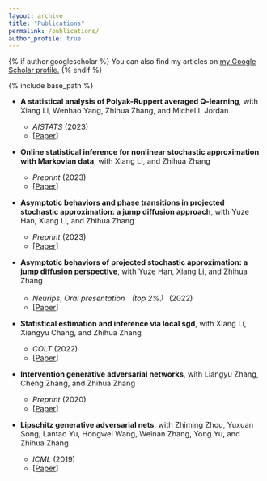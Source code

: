 ```yaml
---
layout: archive
title: "Publications"
permalink: /publications/
author_profile: true
---
```


{% if author.googlescholar %}
  You can also find my articles on <u><a href="{{author.googlescholar}}">my Google Scholar profile</a>.</u>
{% endif %}

{% include base_path %}

* <span style="font-size:11pt;">**A statistical analysis of Polyak-Ruppert averaged Q-learning**, with Xiang Li, Wenhao Yang, Zhihua Zhang, and Michel I. Jordan</span>
   - <span style="font-size:11pt;">*AISTATS* (2023)</span>
   - <span style="font-size:11pt;">[[Paper](https://proceedings.mlr.press/v206/li23b/li23b.pdf)]</span>

* <span style="font-size:11pt;">**Online statistical inference for nonlinear stochastic approximation with Markovian data**, with Xiang Li, and Zhihua Zhang</span>
   - <span style="font-size:11pt;">*Preprint* (2023)</span>
   - <span style="font-size:11pt;">[[Paper](https://arxiv.org/pdf/2302.07690.pdf)]</span>

* <span style="font-size:11pt;">**Asymptotic behaviors and phase transitions in projected stochastic approximation: a jump diffusion approach**, with Yuze Han, Xiang Li, and Zhihua Zhang</span>
   - <span style="font-size:11pt;">*Preprint* (2023)</span>
   - <span style="font-size:11pt;">[[Paper](https://arxiv.org/pdf/2304.12953.pdf)]</span>

* <span style="font-size:11pt;">**Asymptotic behaviors of projected stochastic approximation: a jump diffusion perspective**, with Yuze Han, Xiang Li, and Zhihua Zhang</span>
   - <span style="font-size:11pt;">*Neurips*, _Oral presentation （top 2%）_ (2022)</span>
   - <span style="font-size:11pt;">[[Paper](https://proceedings.neurips.cc/paper_files/paper/2022/file/dfdc9c54cd62f2b2bfd8b090b3489b7f-Paper-Conference.pdf)]</span>

* <span style="font-size:11pt;">**Statistical estimation and inference via local sgd**, with Xiang Li, Xiangyu Chang, and Zhihua Zhang</span>
   - <span style="font-size:11pt;">*COLT* (2022)</span>
   - <span style="font-size:11pt;">[[Paper](https://proceedings.mlr.press/v178/li22b/li22b.pdf)]</span>

* <span style="font-size:11pt;">**Intervention generative adversarial networks**, with Liangyu Zhang, Cheng Zhang, and Zhihua Zhang</span>
   - <span style="font-size:11pt;">*Preprint* (2020)</span>
   - <span style="font-size:11pt;">[[Paper](https://arxiv.org/pdf/2008.03712.pdf)]</span>

* <span style="font-size:11pt;">**Lipschitz generative adversarial nets**, with Zhiming Zhou, Yuxuan Song, Lantao Yu, Hongwei Wang, Weinan Zhang, Yong Yu, and Zhihua Zhang</span>
   - <span style="font-size:11pt;">*ICML* (2019)</span>
   - <span style="font-size:11pt;">[[Paper](http://proceedings.mlr.press/v97/zhou19c/zhou19c.pdf)]</span>
